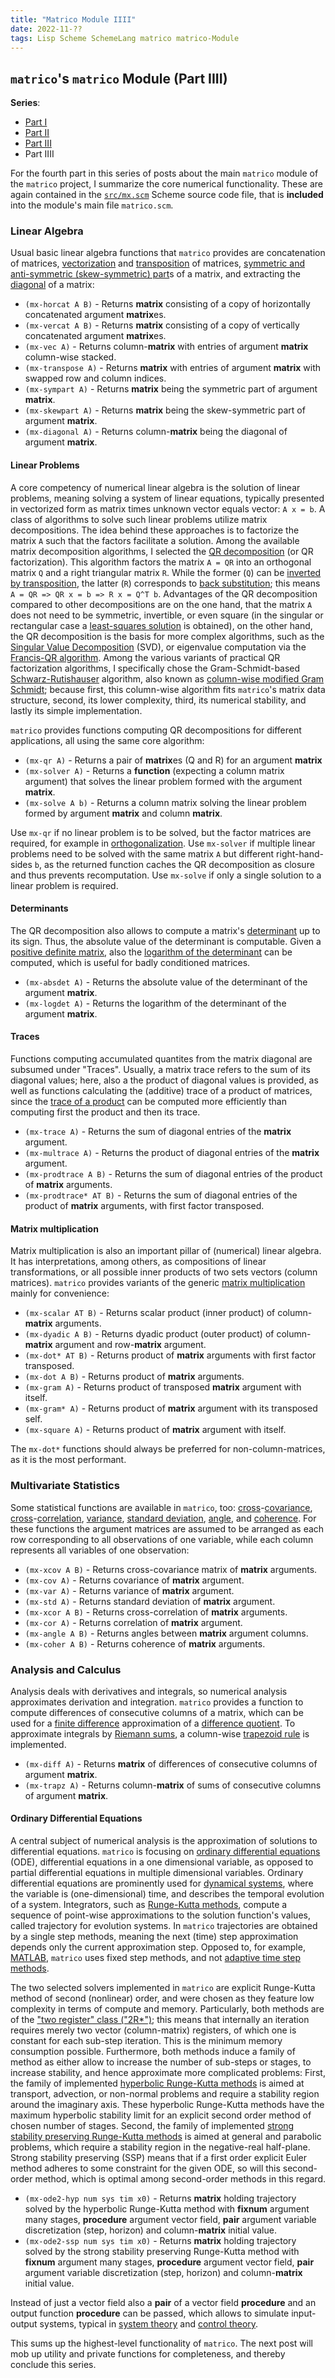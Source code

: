 ```yaml
---
title: "Matrico Module IIII"
date: 2022-11-??
tags: Lisp Scheme SchemeLang matrico matrico-Module
---
```


## `matrico`'s `matrico` Module (Part IIII)

**Series**:

* [Part I](http://numerical-schemer.xyz/2022/09/16/matrico-matrico-i.html)
* [Part II](http://numerical-schemer.xyz/2022/09/30/matrico-matrico-ii.html)
* [Part III](http://numerical-schemer.xyz/2022/10/17/matrico-matrico-iii.html)
* Part IIII

For the fourth part in this series of posts about the main `matrico` module of the `matrico` project,
I summarize the core numerical functionality.
These are again contained in the [`src/mx.scm`](https://github.com/gramian/matrico/blob/main/src/mx.scm) Scheme source code file,
that is **included** into the module's main file `matrico.scm`.

### Linear Algebra

Usual basic linear algebra functions that `matrico` provides are concatenation of matrices,
[vectorization](https://en.wikipedia.org/wiki/Vectorization_(mathematics)) and [transposition](https://en.wikipedia.org/wiki/Transpose) of matrices, [symmetric and anti-symmetric (skew-symmetric) part](https://en.wikipedia.org/wiki/Symmetric_matrix#Decomposition_into_symmetric_and_skew-symmetric)s of a matrix,
and extracting the [diagonal](https://en.wikipedia.org/wiki/Diagonal_matrix#Matrix-to-vector_diag_operator) of a matrix:

* `(mx-horcat A B)` - Returns **matrix** consisting of a copy of horizontally concatenated argument **matrix**es.
* `(mx-vercat A B)` - Returns **matrix** consisting of a copy of vertically concatenated argument **matrix**es.
* `(mx-vec A)` - Returns column-**matrix** with entries of argument **matrix** column-wise stacked.
* `(mx-transpose A)` - Returns **matrix** with entries of argument **matrix** with swapped row and column indices.
* `(mx-sympart A)` - Returns **matrix** being the symmetric part of argument **matrix**.
* `(mx-skewpart A)` - Returns **matrix** being the skew-symmetric part of argument **matrix**.
* `(mx-diagonal A)` - Returns column-**matrix** being the diagonal of argument **matrix**.

#### Linear Problems

A core competency of numerical linear algebra is the solution of linear problems,
meaning solving a system of linear equations, typically presented in vectorized form
as matrix times unknown vector equals vector: `A x = b`.
A class of algorithms to solve such linear problems utilize matrix decompositions.
The idea behind these approaches is to factorize the matrix `A` such that the factors
facilitate a solution.
Among the available matrix decomposition algorithms, I selected the [QR decomposition](https://en.wikipedia.org/wiki/QR_decomposition) (or QR factorization).
This algorithm factors the matrix `A = QR` into an orthogonal matrix `Q` and a right triangular matrix `R`.
While the former (`Q`) can be [inverted by transposition](https://en.wikipedia.org/wiki/Orthogonal_matrix),
the latter (`R`) corresponds to [back substitution](https://en.wikipedia.org/wiki/Triangular_matrix);
this means `A = QR => QR x = b => R x = Q^T b`.
Advantages of the QR decomposition compared to other decompositions are on the one hand, that the matrix `A`
does not need to be symmetric, invertible, or even square (in the singular or rectangular case a [least-squares solution](https://en.wikipedia.org/wiki/Numerical_methods_for_linear_least_squares#Orthogonal_decomposition_methods) is obtained),
on the other hand, the QR decomposition is the basis for more complex algorithms,
such as the [Singular Value Decomposition](https://en.wikipedia.org/wiki/Singular_value_decomposition#Numerical_approach) (SVD), or eigenvalue computation via the [Francis-QR algorithm](https://en.wikipedia.org/wiki/QR_algorithm).
Among the various variants of practical QR factorization algorithms, I specifically chose the Gram-Schmidt-based [Schwarz-Rutishauser](https://towardsdatascience.com/can-qr-decomposition-be-actually-faster-schwarz-rutishauser-algorithm-a32c0cde8b9b) algorithm,
also known as [column-wise modified Gram Schmidt](https://doi.org/10.1002/nla.1839);
because first, this column-wise algorithm fits `matrico`'s matrix data structure,
second, its lower complexity, third, its numerical stability, and lastly its simple implementation.

`matrico` provides functions computing QR decompositions for different applications, 
all using the same core algorithm:

* `(mx-qr A)` - Returns a pair of **matrix**es (Q and R) for an argument **matrix**
* `(mx-solver A)` - Returns a **function** (expecting a column matrix argument) that solves the linear problem formed with the argument **matrix**. 
* `(mx-solve A b)` - Returns a column matrix solving the linear problem formed by argument **matrix** and column **matrix**.

Use `mx-qr` if no linear problem is to be solved, but the factor matrices are required,
for example in [orthogonalization](https://en.wikipedia.org/wiki/Orthogonalization).
Use `mx-solver` if multiple linear problems need to be solved with the same matrix `A` but different right-hand-sides `b`, as the returned function caches the QR decomposition as closure and thus prevents recomputation.
Use `mx-solve` if only a single solution to a linear problem is required.

#### Determinants

The QR decomposition also allows to compute a matrix's [determinant](https://en.wikipedia.org/wiki/QR_decomposition#Connection_to_a_determinant_or_a_product_of_eigenvalues) up to its sign.
Thus, the absolute value of the determinant is computable.
Given a [positive definite matrix](https://en.wikipedia.org/wiki/Definite_matrix), also the [logarithm of the determinant](https://en.wikipedia.org/wiki/Determinant#Trace) can be computed,
which is useful for badly conditioned matrices. 

* `(mx-absdet A)` - Returns the absolute value of the determinant of the argument **matrix**.
* `(mx-logdet A)` - Returns the logarithm of the determinant of the argument **matrix**.

#### Traces

Functions computing accumulated quantites from the matrix diagonal are subsumed under "Traces".
Usually, a matrix trace refers to the sum of its diagonal values;
here, also a the product of diagonal values is provided,
as well as functions calculating the (additive) trace of a product of matrices,
since the [trace of a product](https://en.wikipedia.org/wiki/Trace_(linear_algebra)#Trace_of_a_product) can be computed more efficiently than computing first the product and then its trace.

* `(mx-trace A)` - Returns the sum of diagonal entries of the **matrix** argument.
* `(mx-multrace A)` - Returns the product of diagonal entries of the **matrix** argument.
* `(mx-prodtrace A B)` - Returns the sum of diagonal entries of the product of **matrix** arguments.
* `(mx-prodtrace* AT B)` - Returns the sum of diagonal entries of the product of **matrix** arguments, with first factor transposed.

#### Matrix multiplication

Matrix multiplication is also an important pillar of (numerical) linear algebra.
It has interpretations, among others, as compositions of linear transformations, 
or all possible inner products of two sets vectors (column matrices).
`matrico` provides variants of the generic [matrix multiplication](https://gramian.github.io/numerical-schemer.xyz/2022/08/04/matrico-matrix.html)
mainly for convenience:

* `(mx-scalar AT B)` - Returns scalar product (inner product) of column-**matrix** arguments.
* `(mx-dyadic A B)` - Returns dyadic product (outer product) of column-**matrix** argument and row-**matrix** argument.
* `(mx-dot* AT B)` - Returns product of **matrix** arguments with first factor transposed.
* `(mx-dot A B)` - Returns product of **matrix** arguments.
* `(mx-gram A)` - Returns product of transposed **matrix** argument with itself.
* `(mx-gram* A)` - Returns product of **matrix** argument with its transposed self.
* `(mx-square A)` - Returns product of **matrix** argument with itself.

The `mx-dot*` functions should always be preferred for non-column-matrices, as it is the most performant.

### Multivariate Statistics

Some statistical functions are available in `matrico`, too:
[cross](https://en.wikipedia.org/wiki/Cross-covariance_matrix)-[covariance](https://en.wikipedia.org/wiki/Covariance_matrix),
[cross](https://en.wikipedia.org/wiki/Cross-correlation_matrix)-[correlation](https://en.wikipedia.org/wiki/Autocorrelation#Matrix),
[variance](https://en.wikipedia.org/wiki/Variance), [standard deviation](https://en.wikipedia.org/wiki/Standard_deviation),
[angle](https://en.wikipedia.org/wiki/Cosine_similarity), and [coherence](https://en.wikipedia.org/wiki/Coherence_(signal_processing)).
For these functions the argument matrices are assumed to be arranged as
each row corresponding to all observations of one variable,
while each column represents all variables of one observation:

* `(mx-xcov A B)` - Returns cross-covariance matrix of **matrix** arguments.
* `(mx-cov A)` - Returns covariance of **matrix** argument.
* `(mx-var A)` - Returns variance of **matrix** argument.
* `(mx-std A)` - Returns standard deviation of **matrix** argument.
* `(mx-xcor A B)` - Returns cross-correlation of **matrix** arguments.
* `(mx-cor A)` - Returns correlation of **matrix** argument.
* `(mx-angle A B)` - Returns angles between **matrix** argument columns.
* `(mx-coher A B)` - Returns coherence of **matrix** arguments.

### Analysis and Calculus

Analysis deals with derivatives and integrals,
so numerical analysis approximates derivation and integration.
`matrico` provides a function to compute differences of consecutive columns of a matrix,
which can be used for a [finite difference](https://en.wikipedia.org/wiki/Finite_difference) approximation of a [difference quotient](https://en.wikipedia.org/wiki/Difference_quotient).
To approximate integrals by [Riemann sums](https://en.wikipedia.org/wiki/Riemann_sum), a column-wise [trapezoid rule](https://en.wikipedia.org/wiki/Trapezoidal_rule) is implemented.

* `(mx-diff A)` - Returns **matrix** of differences of consecutive columns of argument **matrix**.
* `(mx-trapz A)` - Returns column-**matrix** of sums of consecutive columns of argument **matrix**.

#### Ordinary Differential Equations

A central subject of numerical analysis is the approximation of solutions to differential equations.
`matrico` is focusing on [ordinary differential equations](https://en.wikipedia.org/wiki/Ordinary_differential_equation) (ODE), differential equations in a one dimensional variable,
as opposed to partial differential equations in multiple dimensional variables.
Ordinary differential equations are prominently used for [dynamical systems](https://en.wikipedia.org/wiki/Dynamical_system),
where the variable is (one-dimensional) time, and describes the temporal evolution of a system.
Integrators, such as [Runge-Kutta methods](https://en.wikipedia.org/wiki/Runge%E2%80%93Kutta_methods),
compute a sequence of point-wise approximations to the solution function's values, called trajectory for evolution systems.
In `matrico` trajectories are obtained by a single step methods, meaning the next (time) step approximation depends only the current approximation step.
Opposed to, for example, [MATLAB](https://www.mathworks.com/help/matlab/math/choose-an-ode-solver.html), `matrico` uses fixed step methods,
and not [adaptive time step methods](https://en.wikipedia.org/wiki/Adaptive_step_size).

The two selected solvers implemented in `matrico` are explicit Runge-Kutta method of second (nonlinear) order,
and were chosen as they feature low complexity in terms of compute and memory.
Particularly, both methods are of the ["two register" class ("2R*")](https://doi.org/10.1016/j.jcp.2009.11.006);
this means that internally an iteration requires merely two vector (column-matrix) registers,
of which one is constant for each sub-step iteration.
This is the minimum memory consumption possible.
Furthermore, both methods induce a family of method as either allow to increase the number of sub-steps or stages, to increase stability,
and hence approximate more complicated problems:
First, the family of implemented [hyperbolic Runge-Kutta methods](https://doi.org/10.1016/0378-4754(84)90056-9) is aimed at transport, advection, or non-normal problems and require a stability region around the imaginary axis.
These hyperbolic Runge-Kutta methods have the maximum hyperbolic stability limit for an explicit second order method of chosen number of stages.
Second, the family of implemented [strong stability preserving Runge-Kutta methods](https://doi.org/10.1137/07070485X) is aimed at general and parabolic problems, which require a stability region in the negative-real half-plane.
Strong stability preserving (SSP) means that if a first order explicit Euler method adheres to some constraint for the given ODE, so will this second-order method, which is optimal among second-order methods in this regard.

* `(mx-ode2-hyp num sys tim x0)` - Returns **matrix** holding trajectory solved by the hyperbolic Runge-Kutta method with **fixnum** argument many stages, **procedure** argument vector field, **pair** argument variable discretization (step, horizon) and column-**matrix** initial value.
* `(mx-ode2-ssp num sys tim x0)` - Returns **matrix** holding trajectory solved by the strong stability preserving Runge-Kutta method with **fixnum** argument many stages, **procedure** argument vector field, **pair** argument variable discretization (step, horizon) and column-**matrix** initial value.

Instead of just a vector field also a **pair** of a vector field **procedure** and an output function **procedure** can be passed, which allows to simulate input-output systems, typical in [system theory](https://en.wikipedia.org/wiki/Dynamical_systems_theory) and [control theory](https://en.wikipedia.org/wiki/Control_theory).

This sums up the highest-level functionality of `matrico`.
The next post will mob up utility and private functions for completeness,
and thereby conclude this series.